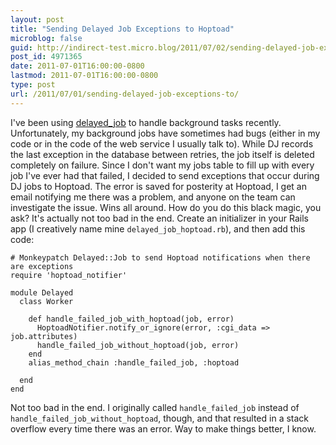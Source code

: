 ```yaml
---
layout: post
title: "Sending Delayed Job Exceptions to Hoptoad"
microblog: false
guid: http://indirect-test.micro.blog/2011/07/02/sending-delayed-job-exceptions-to/
post_id: 4971365
date: 2011-07-01T16:00:00-0800
lastmod: 2011-07-01T16:00:00-0800
type: post
url: /2011/07/01/sending-delayed-job-exceptions-to/
---
```

I've been using [delayed_job][1] to handle background tasks recently. Unfortunately, my background jobs have sometimes had bugs (either in my code or in the code of the web service I usually talk to). While DJ records the last exception in the database between retries, the job itself is deleted completely on failure. Since I don't want my jobs table to fill up with every job I've ever had that failed, I decided to send exceptions that occur during DJ jobs to Hoptoad. The error is saved for posterity at Hoptoad, I get an email notifying me there was a problem, and anyone on the team can investigate the issue. Wins all around. How do you do this black magic, you ask? It's actually not too bad in the end. Create an initializer in your Rails app (I creatively name mine `delayed_job_hoptoad.rb`), and then add this code:

    # Monkeypatch Delayed::Job to send Hoptoad notifications when there are exceptions
    require 'hoptoad_notifier'

    module Delayed
      class Worker

        def handle_failed_job_with_hoptoad(job, error)
          HoptoadNotifier.notify_or_ignore(error, :cgi_data => job.attributes)
          handle_failed_job_without_hoptoad(job, error)
        end
        alias_method_chain :handle_failed_job, :hoptoad

      end
    end

Not too bad in the end. I originally called `handle_failed_job` instead of `handle_failed_job_without_hoptoad`, though, and that resulted in a stack overflow every time there was an error. Way to make things better, I know.

[1]: https://github.com/collectiveidea/delayed_job
